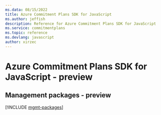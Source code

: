 ```yaml
---
ms.data: 08/15/2022
title: Azure Commitment Plans SDK for JavaScript
ms.author: jeffish
description: Reference for Azure Commitment Plans SDK for JavaScript
ms.service: commitmentplans
ms.topic: reference
ms.devlang: javascript
author: xirzec
---
```

# Azure Commitment Plans SDK for JavaScript - preview

## Management packages - preview
[!INCLUDE [mgmt-packages](commitment-plans-mgmt-index.md)]